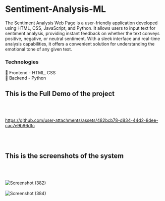 # Sentiment-Analysis-ML

The Sentiment Analysis Web Page is a user-friendly application developed using HTML, CSS, JavaScript, and Python. It allows users to input text for sentiment analysis, providing instant feedback on whether the text conveys positive, negative, or neutral sentiment. With a sleek interface and real-time analysis capabilities, it offers a convenient solution for understanding the emotional tone of any given text.

<h3>Technologies</h3>
🔹 Frontend - HTML, CSS <br>
🔹 Backend - Python

<h2>This is the Full Demo of the project</h2><br><br>



https://github.com/user-attachments/assets/482bcb78-d834-44d2-8dee-cac7e9b96dfc




<br><br>
<h2>This is the screenshots of the system</h2><br><br>

![Screenshot (382)](https://github.com/kusha2000/Sentiment-Analysis-ML/assets/127003267/7b95c5de-7ca5-4c54-b30c-54d7f0424ae3)<br><br>
![Screenshot (384)](https://github.com/kusha2000/Sentiment-Analysis-ML/assets/127003267/4fdcafcd-bd24-43ab-ad39-36078b598cea)
